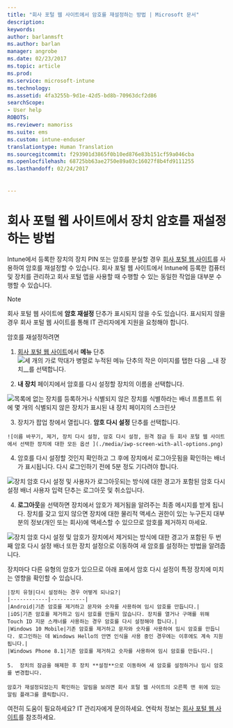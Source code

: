 ```yaml
---
title: "회사 포털 웹 사이트에서 암호를 재설정하는 방법 | Microsoft 문서"
description: 
keywords: 
author: barlanmsft
ms.author: barlan
manager: angrobe
ms.date: 02/23/2017
ms.topic: article
ms.prod: 
ms.service: microsoft-intune
ms.technology: 
ms.assetid: 4fa3255b-9d1e-42d5-bd8b-70963dcf2d86
searchScope:
- User help
ROBOTS: 
ms.reviewer: mamoriss
ms.suite: ems
ms.custom: intune-enduser
translationtype: Human Translation
ms.sourcegitcommit: f293901d3865f0b10ed876e83b151cf59a046cba
ms.openlocfilehash: 68725bb63ae2750e89a03c16027f8b4fd9111255
ms.lasthandoff: 02/24/2017


---
```


# <a name="how-to-reset-your-device-passcode-from-the-company-portal-website"></a>회사 포털 웹 사이트에서 장치 암호를 재설정하는 방법

Intune에서 등록한 장치의 장치 PIN 또는 암호를 분실할 경우 [회사 포털 웹 사이트](http://portal.manage.microsoft.com)를 사용하여 암호를 재설정할 수 있습니다. 회사 포털 웹 사이트에서 Intune에 등록한 컴퓨터 및 장치를 관리하고 회사 포털 앱을 사용할 때 수행할 수 있는 동일한 작업을 대부분 수행할 수 있습니다.

> [!NOTE]
> 회사 포털 웹 사이트에 **암호 재설정** 단추가 표시되지 않을 수도 있습니다. 표시되지 않을 경우 회사 포털 웹 사이트를 통해 IT 관리자에게 지원을 요청해야 합니다.

암호를 재설정하려면

1.    [회사 포털 웹 사이트](http://portal.manage.microsoft.com)에서 __메뉴__ 단추 ![세 개의 가로 막대가 병렬로 누적된 메뉴 단추의 작은 이미지](/Intune/whats-new/media/CP_hamburger_menu.png)를 탭한 다음 __내 장치__를 선택합니다.

2. __내 장치__ 페이지에서 암호를 다시 설정할 장치의 이름을 선택합니다.

  ![목록에 없는 장치를 등록하거나 식별되지 않은 장치를 식별하라는 배너 프롬프트 위에 몇 개의 식별되지 않은 장치가 표시된 내 장치 페이지의 스크린샷](./media/macOS_enroll_002_tap_here_banner.png)

3.    장치가 팝업 창에서 열립니다. **암호 다시 설정** 단추를 선택합니다.

    ![이름 바꾸기, 제거, 장치 다시 설정, 암호 다시 설정, 원격 잠금 등 회사 포털 웹 사이트에서 선택한 장치에 대한 모든 옵션 ](./media/iwp-screen-with-all-options.png)

4.  암호를 다시 설정할 것인지 확인하고 그 후에 장치에서 로그아웃됨을 확인하는 배너가 표시됩니다. 다시 로그인하기 전에 5분 정도 기다려야 합니다.

  ![장치 암호 다시 설정 및 사용자가 로그아웃되는 방식에 대한 경고가 포함된 암호 다시 설정 배너 사용자 입력 단추는 로그아웃 및 취소입니다.](./media/iwp-reset-passcode-popup.png)

4.  **로그아웃**을 선택하면 장치에서 암호가 제거됨을 알려주는 최종 메시지를 받게 됩니다. 장치를 갖고 있지 않으면 장치에 대한 물리적 액세스 권한이 있는 누구든지 대부분의 정보(개인 또는 회사)에 액세스할 수 있으므로 암호를 제거하지 마세요.

  ![장치 암호 다시 설정 및 암호가 장치에서 제거되는 방식에 대한 경고가 포함된 두 번째 암호 다시 설정 배너 또한 장치 설정으로 이동하여 새 암호를 설정하는 방법을 알려줍니다.](./media/iwp-reset-passcode-2nd-popup.png)


장치마다 다른 유형의 암호가 있으므로 아래 표에서 암호 다시 설정이 특정 장치에 미치는 영향을 확인할 수 있습니다. 

    |장치 유형|다시 설정하는 경우 어떻게 되나요?|
    |------------|-----------|
    |Android|기존 암호를 제거하고 문자와 숫자를 사용하여 임시 암호를 만듭니다.|
    |iOS|기존 암호를 제거하고 임시 암호를 만들지 않습니다. 장치를 열거나 구매를 위해 Touch ID 지문 스캐너를 사용하는 경우 암호를 다시 설정해야 합니다.|
    |Windows 10 Mobile|기존 암호를 제거하고 문자와 숫자를 사용하여 임시 암호를 만듭니다. 로그인하는 데 Windows Hello의 안면 인식을 사용 중인 경우에는 이후에도 계속 지원됩니다.|
    |Windows Phone 8.1|기존 암호를 제거하고 숫자를 사용하여 임시 암호를 만듭니다.|

    5.  장치의 잠금을 해제한 후 장치 **설정**으로 이동하여 새 암호를 설정하거나 임시 암호를 변경합니다.

    암호가 재설정되었는지 확인하는 알림을 보려면 회사 포털 웹 사이트의 오른쪽 맨 위에 있는 알림 플래그를 클릭합니다.

여전히 도움이 필요하세요? IT 관리자에게 문의하세요. 연락처 정보는 [회사 포털 웹 사이트](http://portal.manage.microsoft.com)를 참조하세요.


